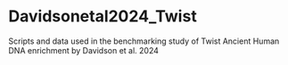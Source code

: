 # Davidsonetal2024_Twist
Scripts and data used in the benchmarking study of Twist Ancient Human DNA enrichment by Davidson et al. 2024
